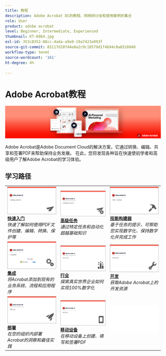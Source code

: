 ```yaml
---
title: 教程
description: Adobe Acrobat DC的教程、网络研讨会和使用案例的集合
role: User
product: adobe acrobat
level: Beginner, Intermediate, Experienced
thumbnail: KT-6864.jpg
exl-id: 353c8352-88cc-4ada-a9a9-19a7423a993f
source-git-commit: 85117d10744e8a2c9c18579d1f4b94c0a6516040
workflow-type: tm+mt
source-wordcount: '161'
ht-degree: 4%

---
```


# Adobe Acrobat教程

![Acrobat Hero Image](assets/Hero_Acrobat.jpg)

Adobe Acrobat是Adobe Document Cloud的解决方案，它通过转换、编辑、共享和签署PDF来帮助保持业务发展。 在此，您将发现各种旨在快速使初学者和高级用户了解Adobe Acrobat的学习体验。

## 学习路径

<table style="table-layout:fixed">
<tr>
  <td>
    <a href="getting-started/getting-started-overview.md">
      <img alt="快速入门" src="assets/acrobat_title_getting_started.png" />
    </a>
    <div>
    <a href="getting-started/getting-started-overview.md"><strong>快速入门</strong></a>
    </div>
    <em>快速了解如何使用PDF文件创建、编辑、转换、保护等</em>
    <br>
  </td>
  <td>
    <a href="advanced-tasks/advanced-tasks-overview.md">
      <img alt="高级任务" src="assets/acrobat_title_advanced_tasks.png" />
    </a>
    <div>
    <a href="advanced-tasks/advanced-tasks-overview.md"><strong>高级任务</strong></a>
    </div>
    <em>通过特定任务和自动化超越基础知识</em>
    <br>
  </td>
  <td>
    <a href="skill-builder/skill-builder-overview.md">
      <img alt="技能构建器" src="assets/acrobat_title_skill_builder.png" />
    </a>
    <div>
    <a href="skill-builder/skill-builder-overview.md"><strong>技能构建器</strong></a>
    </div>
    <em>基于任务的提示，可帮助您实现数字化、保持数字化并完成工作</em>
    <br>
  </td>
</tr>
<tr>
  <td>
    <a href="integrate/integrate-overview.md">
      <img alt="集成" src="assets/acrobat_title_integrate.png" />
    </a>
    <div>
    <a href="integrate/integrate-overview.md"><strong>集成</strong></a>
    </div>
    <em>将Acrobat添加到现有的业务系统、流程和应用程序</em>
    <br>
  </td>
  <td>
    <a href="industry/industry-overview.md">
      <img alt="行业" src="assets/acrobat_title_industry.png" />
    </a>
    <div>
    <a href="industry/industry-overview.md"><strong>行业</strong></a>
    </div>
    <em>探索真实世界企业如何实现100%数字化</em>
    <br>
  </td>  
  <td>
    <a href="develop/develop-overview.md">
      <img alt="开发" src="assets/acrobat_title_develop.png" />
    </a>
    <div>
    <a href="develop/develop-overview.md"><strong>开发</strong></a>
    </div>
    <em>获取Adobe Acrobat上的开发资源</em>
    <br>
  </td>
</tr>
<tr>
  <td>
    <a href="deploy/deploy-overview.md">
      <img alt="部署" src="assets/acrobat_title_deploy.png" />
    </a>
    <div>
    <a href="deploy/deploy-overview.md"><strong>部署</strong></a>
    </div>
    <em>在您的组织内部署Acrobat的洞察和最佳实践</em>
    <br>
  </td>
  <td>
    <a href="mobile/mobile-overview.md">
      <img alt="移动设备" src="assets/acrobat_title_mobile.png" />
    </a>
    <div>
    <a href="mobile/mobile-overview.md"><strong>移动设备</strong></a>
    </div>
    <em>在移动设备上创建、填写和签署PDF</em>
    <br>
  </td>  
  <td>
   <img alt="间隔符" src="assets/Whitespacer.png" />
    <div>
    <br>
  </td>
</tr>
</table>
